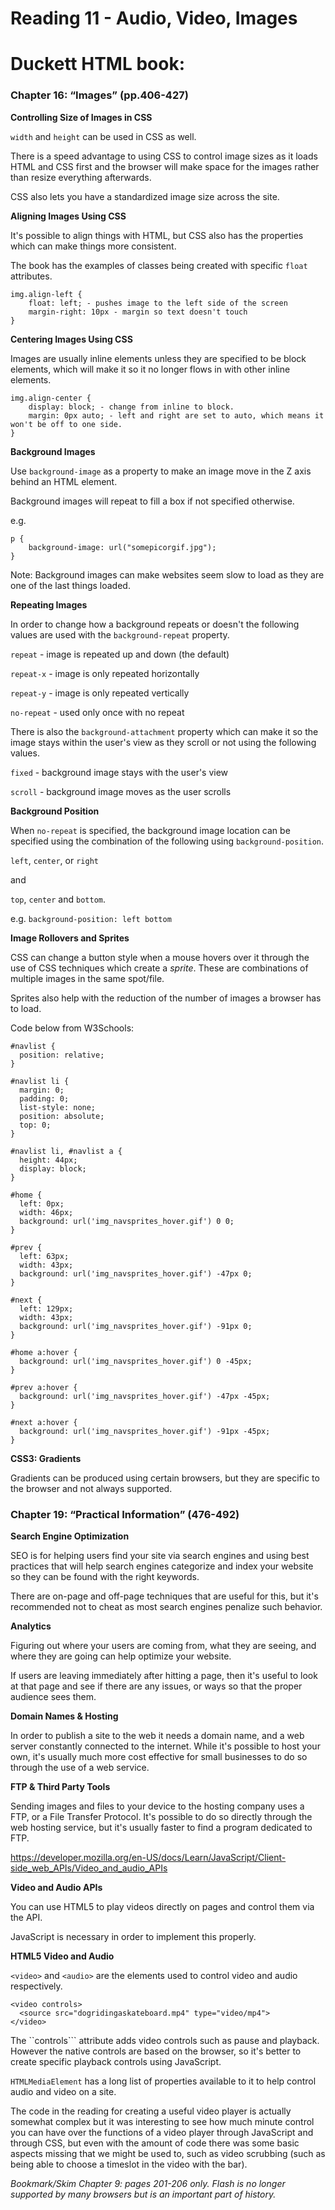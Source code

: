# Reading 11 - Audio, Video, Images

# Duckett HTML book:

### Chapter 16: “Images” (pp.406-427)

**Controlling Size of Images in CSS**

``width`` and ``height`` can be used in CSS as well.

There is a speed advantage to using CSS to control image sizes as it loads HTML and CSS first and the browser will make space for the images rather than resize everything afterwards.

CSS also lets you have a standardized image size across the site.

**Aligning Images Using CSS**

It's possible to align things with HTML, but CSS also has the properties which can make things more consistent. 

The book has the examples of classes being created with specific ``float`` attributes.

```
img.align-left {
    float: left; - pushes image to the left side of the screen
    margin-right: 10px - margin so text doesn't touch
}
```

**Centering Images Using CSS**

Images are usually inline elements unless they are specified to be block elements, which will make it so it no longer flows in with other inline elements.

```
img.align-center {
    display: block; - change from inline to block.
    margin: 0px auto; - left and right are set to auto, which means it won't be off to one side.
}
```

**Background Images**

Use ``background-image`` as a property to make an image move in the Z axis behind an HTML element.

Background images will repeat to fill a box if not specified otherwise.

e.g.

```
p {
    background-image: url("somepicorgif.jpg");
}
```

Note: Background images can make websites seem slow to load as they are one of the last things loaded.

**Repeating Images**

In order to change how a background repeats or doesn't the following values are used with the ``background-repeat`` property.

``repeat`` - image is repeated up and down (the default)

``repeat-x`` - image is only repeated horizontally

``repeat-y`` - image is only repeated vertically

``no-repeat`` - used only once with no repeat

There is also the ``background-attachment`` property which can make it so the image stays within the user's view as they scroll or not using the following values.

``fixed`` - background image stays with the user's view

``scroll`` - background image moves as the user scrolls

**Background Position**

When ``no-repeat`` is specified, the background image location can be specified using the combination of the following using ``background-position``.

``left``, ``center``, or ``right``

and

``top``, ``center`` and ``bottom``.

e.g. ``background-position: left bottom``

**Image Rollovers and Sprites**

CSS can change a button style when a mouse hovers over it through the use of CSS techniques which create a *sprite*. These are combinations of multiple images in the same spot/file.

Sprites also help with the reduction of the number of images a browser has to load.

Code below from W3Schools:

```
#navlist {
  position: relative;
}

#navlist li {
  margin: 0;
  padding: 0;
  list-style: none;
  position: absolute;
  top: 0;
}

#navlist li, #navlist a {
  height: 44px;
  display: block;
}

#home {
  left: 0px;
  width: 46px;
  background: url('img_navsprites_hover.gif') 0 0;
}

#prev {
  left: 63px;
  width: 43px;
  background: url('img_navsprites_hover.gif') -47px 0;
}

#next {
  left: 129px;
  width: 43px;
  background: url('img_navsprites_hover.gif') -91px 0;
}

#home a:hover {
  background: url('img_navsprites_hover.gif') 0 -45px;
}

#prev a:hover {
  background: url('img_navsprites_hover.gif') -47px -45px;
}

#next a:hover {
  background: url('img_navsprites_hover.gif') -91px -45px;
}
```

**CSS3: Gradients**

Gradients can be produced using certain browsers, but they are specific to the browser and not always supported.


### Chapter 19: “Practical Information” (476-492)

**Search Engine Optimization**

SEO is for helping users find your site via search engines and using best practices that will help search engines categorize and index your website so they can be found with the right keywords.

There are on-page and off-page techniques that are useful for this, but it's recommended not to cheat as most search engines penalize such behavior. 

**Analytics**

Figuring out where your users are coming from, what they are seeing, and where they are going can help optimize your website.

If users are leaving immediately after hitting a page, then it's useful to look at that page and see if there are any issues, or ways so that the proper audience sees them.

**Domain Names & Hosting**

In order to publish a site to the web it needs a domain name, and a web server constantly connected to the internet. While it's possible to host your own, it's usually much more cost effective for small businesses to do so through the use of a web service.

**FTP & Third Party Tools**

Sending images and files to your device to the hosting company uses a FTP, or a File Transfer Protocol. It's possible to do so directly through the web hosting service, but it's usually faster to find a program dedicated to FTP.

https://developer.mozilla.org/en-US/docs/Learn/JavaScript/Client-side_web_APIs/Video_and_audio_APIs

**Video and Audio APIs**

You can use HTML5 to play videos directly on pages and control them via the API.

JavaScript is necessary in order to implement this properly.

**HTML5 Video and Audio**

``<video>`` and ``<audio>`` are the elements used to control video and audio respectively.

```
<video controls>
  <source src="dogridingaskateboard.mp4" type="video/mp4">
</video>
```

The ``controls``` attribute adds video controls such as pause and playback. However the native controls are based on the browser, so it's better to create specific playback controls using JavaScript.

``HTMLMediaElement`` has a long list of properties available to it to help control audio and video on a site.

The code in the reading for creating a useful video player is actually somewhat complex but it was interesting to see how much minute control you can have over the functions of a video player through JavaScript and through CSS, but even with the amount of code there was some basic aspects missing that we might be used to, such as video scrubbing (such as being able to choose a timeslot in the video with the bar).





*Bookmark/Skim
Chapter 9: pages 201-206 only. Flash is no longer supported by many browsers but is an important part of history.*
